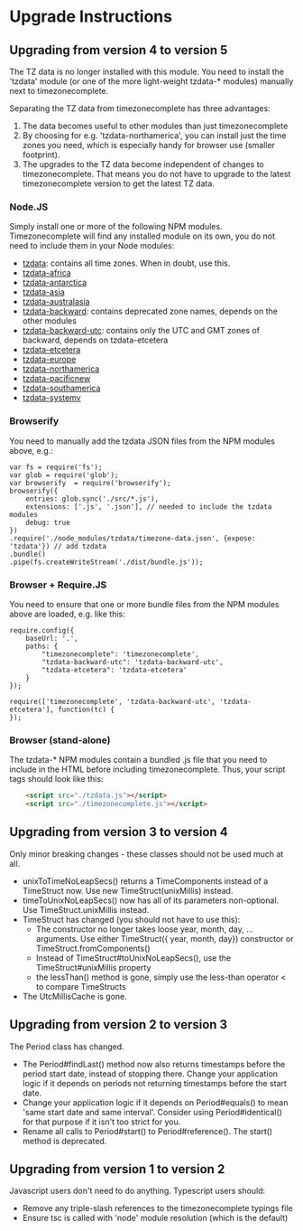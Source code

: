 
# Upgrade Instructions


## Upgrading from version 4 to version 5

The TZ data is no longer installed with this module. You need to install the 'tzdata' module (or one of the more light-weight tzdata-* modules) manually next to timezonecomplete.

Separating the TZ data from timezonecomplete has three advantages:
1. The data becomes useful to other modules than just timezonecomplete
1. By choosing for e.g. 'tzdata-northamerica', you can install just the time zones you need, which is especially handy for browser use (smaller footprint).
1. The upgrades to the TZ data become independent of changes to timezonecomplete. That means you do not have to upgrade to the latest timezonecomplete version to get the latest TZ data.

### Node.JS

Simply install one or more of the following NPM modules. Timezonecomplete will find any installed module on its own, you do not need to include them in your Node modules:

* [tzdata](https://npmjs.com/package/tzdata): contains all time zones. When in doubt, use this.
* [tzdata-africa](https://npmjs.com/package/tzdata-africa)
* [tzdata-antarctica](https://npmjs.com/package/tzdata-antarctica)
* [tzdata-asia](https://npmjs.com/package/tzdata-asia)
* [tzdata-australasia](https://npmjs.com/package/tzdata-australasia)
* [tzdata-backward](https://npmjs.com/package/tzdata-backward): contains deprecated zone names, depends on the other modules
* [tzdata-backward-utc](https://npmjs.com/package/tzdata-backward-utc): contains only the UTC and GMT zones of backward, depends on tzdata-etcetera
* [tzdata-etcetera](https://npmjs.com/package/tzdata-etcetera)
* [tzdata-europe](https://npmjs.com/package/tzdata-europe)
* [tzdata-northamerica](https://npmjs.com/package/tzdata-northamerica)
* [tzdata-pacificnew](https://npmjs.com/package/tzdata-pacificnew)
* [tzdata-southamerica](https://npmjs.com/package/tzdata-southamerica)
* [tzdata-systemv](https://npmjs.com/package/tzdata-systemv)


### Browserify

You need to manually add the tzdata JSON files from the NPM modules above, e.g.:

```
var fs = require('fs');
var glob = require('glob');
var browserify  = require('browserify');
browserify({
    entries: glob.sync('./src/*.js'),
    extensions: ['.js', '.json'], // needed to include the tzdata modules
    debug: true
})
.require('./node_modules/tzdata/timezone-data.json', {expose: 'tzdata'}) // add tzdata
.bundle()
.pipe(fs.createWriteStream('./dist/bundle.js'));
```

### Browser + Require.JS

You need to ensure that one or more bundle files from the NPM modules above are loaded, e.g. like this:

```
require.config({
    baseUrl: '.',
    paths: {
        "timezonecomplete": 'timezonecomplete',
        "tzdata-backward-utc": 'tzdata-backward-utc',
        "tzdata-etcetera": 'tzdata-etcetera'
    }
});

require(['timezonecomplete', 'tzdata-backward-utc', 'tzdata-etcetera'], function(tc) {
});
```

### Browser (stand-alone)

The tzdata-* NPM modules contain a bundled .js file that you need to include in the HTML before including timezonecomplete. Thus, your script tags should look like this:

```html
	<script src="./tzdata.js"></script>
	<script src="./timezonecomplete.js"></script>
```


## Upgrading from version 3 to version 4

Only minor breaking changes - these classes should not be used much at all.

* unixToTimeNoLeapSecs() returns a TimeComponents instead of a TimeStruct now. Use new TimeStruct(unixMillis) instead.
* timeToUnixNoLeapSecs() now has all of its parameters non-optional. Use TimeStruct.unixMillis instead.
* TimeStruct has changed (you should not have to use this):
  * The constructor no longer takes loose year, month, day, ... arguments. Use either TimeStruct({ year, month, day}) constructor or TimeStruct.fromComponents()
  * Instead of TimeStruct#toUnixNoLeapSecs(), use the TimeStruct#unixMillis property
  * the lessThan() method is gone, simply use the less-than operator < to compare TimeStructs
* The UtcMillisCache is gone.

## Upgrading from version 2 to version 3

The Period class has changed.

* The Period#findLast() method now also returns timestamps before the period start date, instead of stopping there. Change your application logic if it depends on periods not returning timestamps before the start date.
* Change your application logic if it depends on Period#equals() to mean 'same start date and same interval'. Consider using Period#identical() for that purpose if it isn't too strict for you.
* Rename all calls to Period#start() to Period#reference().  The start() method is deprecated.

## Upgrading from version 1 to version 2

Javascript users don't need to do anything. Typescript users should:
* Remove any triple-slash references to the timezonecomplete typings file
* Ensure tsc is called with 'node' module resolution (which is the default)
